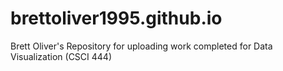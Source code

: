 # brettoliver1995.github.io
Brett Oliver's Repository for uploading work completed for Data Visualization (CSCI 444)
